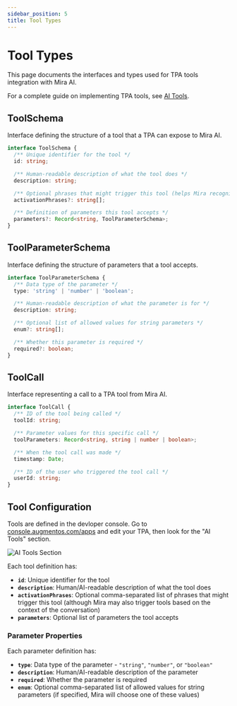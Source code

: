 ```yaml
---
sidebar_position: 5
title: Tool Types
---
```


# Tool Types

This page documents the interfaces and types used for TPA tools integration with Mira AI.

For a complete guide on implementing TPA tools, see [AI Tools](/tools).

## ToolSchema

Interface defining the structure of a tool that a TPA can expose to Mira AI.

```typescript
interface ToolSchema {
  /** Unique identifier for the tool */
  id: string;

  /** Human-readable description of what the tool does */
  description: string;

  /** Optional phrases that might trigger this tool (helps Mira recognize when to use it) */
  activationPhrases?: string[];

  /** Definition of parameters this tool accepts */
  parameters?: Record<string, ToolParameterSchema>;
}
```

## ToolParameterSchema

Interface defining the structure of parameters that a tool accepts.

```typescript
interface ToolParameterSchema {
  /** Data type of the parameter */
  type: 'string' | 'number' | 'boolean';

  /** Human-readable description of what the parameter is for */
  description: string;

  /** Optional list of allowed values for string parameters */
  enum?: string[];

  /** Whether this parameter is required */
  required?: boolean;
}
```

## ToolCall

Interface representing a call to a TPA tool from Mira AI.

```typescript
interface ToolCall {
  /** ID of the tool being called */
  toolId: string;

  /** Parameter values for this specific call */
  toolParameters: Record<string, string | number | boolean>;

  /** When the tool call was made */
  timestamp: Date;

  /** ID of the user who triggered the tool call */
  userId: string;
}
```

## Tool Configuration

Tools are defined in the devloper console.  Go to [console.augmentos.com/apps](https://console.augmentos.com/apps) and edit your TPA, then look for the "AI Tools" section.

![AI Tools Section](/img/tool-editor.png)

Each tool definition has:

* **`id`**: Unique identifier for the tool
* **`description`**: Human/AI-readable description of what the tool does
* **`activationPhrases`**: Optional comma-separated list of phrases that might trigger this tool (although Mira may also trigger tools based on the context of the conversation)
* **`parameters`**: Optional list of parameters the tool accepts

### Parameter Properties

Each parameter definition has:

* **`type`**: Data type of the parameter - `"string"`, `"number"`, or `"boolean"`
* **`description`**: Human/AI-readable description of the parameter
* **`required`**: Whether the parameter is required
* **`enum`**: Optional comma-separated list of allowed values for string parameters (if specified, Mira will choose one of these values)